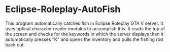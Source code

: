 # Eclipse-Roleplay-AutoFish
This program automatically catches fish in Eclipse Roleplay GTA V server.
It uses optical character reader modules to accomplish this.  It reads the top of the screen and checks for
the keywords in which the server displays then it automatically presses "K" and opens the inventory and pulls the fishing rod back out.
